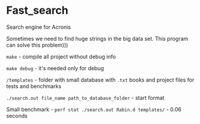 # Fast_search
Search engine for Acronis

Sometimes we need to find huge strings in the big data set. This program can solve this problem)))

`make` - compile all project without debug info

`make debug` - it's needed only for debug

`/templates` - folder with small database with `.txt` books and project files for tests and benchmarks

`./search.out file_name path_to_database_folder` - start format

Small benchmark - `perf stat ./search.out Rabin.d templates/` - 0.06 seconds
